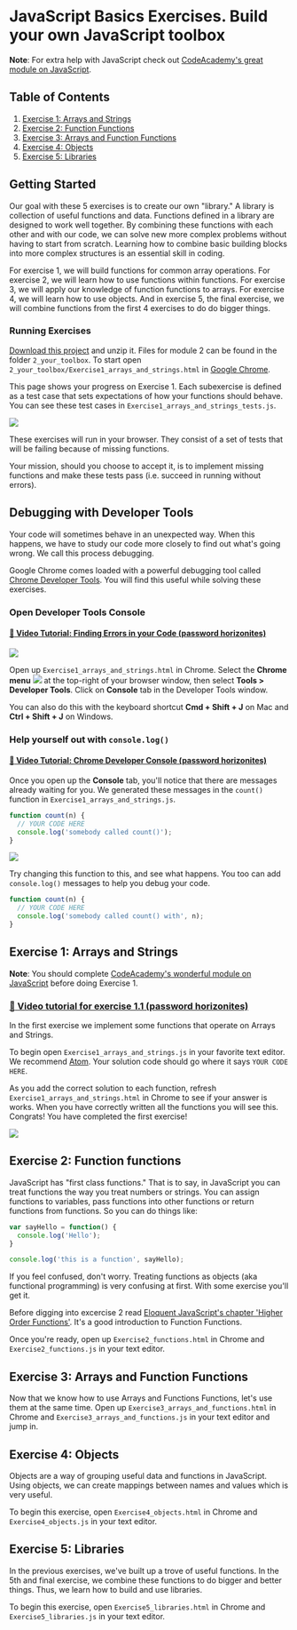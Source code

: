 # JavaScript Basics Exercises. Build your own JavaScript toolbox

**Note**: For extra help with JavaScript check out 
[CodeAcademy's great module on JavaScript][ca].

## Table of Contents

1. <a href="#arrays">Exercise 1: Arrays and Strings</a>
1. <a href="#functions">Exercise 2: Function Functions</a>
1. <a href="#arrays_functions">Exercise 3: Arrays and Function Functions</a>
1. <a href="#objects">Exercise 4: Objects</a>
1. <a href="#libraries">Exercise 5: Libraries</a>


## <a id="start">Getting Started</a>

Our goal with these 5 exercises is to create our own "library." A library is
collection of useful functions and data. Functions defined in a library are
designed to work well together.  By combining these functions with each other
and with our code, we can solve new more complex problems without having to
start from scratch. Learning how to combine basic building blocks into more
complex structures is an essential skill in coding.

For exercise 1, we will build functions for common array operations. For
exercise 2, we will learn how to use functions within functions. For exercise
3, we will apply our knowledge of function functions to arrays.  For exercise
4, we will learn how to use objects.  And in exercise 5, the final exercise, we
will combine functions from the first 4 exercises to do do bigger things.


### Running Exercises

[Download this project][download] and unzip it. Files for module 2 can be found in the folder `2_your_toolbox`.
To start open `2_your_toolbox/Exercise1_arrays_and_strings.html` in
[Google Chrome][chrome].

This page shows your progress on Exercise 1. Each subexercise is defined as a
test case that sets expectations of how your functions should behave.  You can
see these test cases in `Exercise1_arrays_and_strings_tests.js`.

![](img/exc1.png)

These exercises will run in your browser. They consist of a set of tests that
will be failing because of missing functions.

Your mission, should you choose to accept it, is to implement missing functions
and make these tests pass (i.e.  succeed in running without errors).

## <a id="debugging">Debugging with Developer Tools</a>

Your code will sometimes behave in an unexpected way. When this happens, we
have to study our code more closely to find out what's going wrong. We call
this process debugging.

Google Chrome comes loaded with a powerful debugging tool called [Chrome Developer Tools][devtools].
You will find this useful while solving these exercises.

### Open Developer Tools Console

#### [:movie_camera: Video Tutorial: Finding Errors in your Code (password horizonites)](https://vimeo.com/165289361)

![](img/devtools.png)

Open up `Exercise1_arrays_and_strings.html` in Chrome.  Select the **Chrome menu**
![](img/chrome-menu.png) at the top-right of your browser window, then select
**Tools > Developer Tools**.  Click on **Console** tab in the Developer Tools
window.

You can also do this with the keyboard shortcut **Cmd + Shift + J** on Mac and
**Ctrl + Shift + J** on Windows.

### Help yourself out with `console.log()`

#### [:movie_camera: Video Tutorial: Chrome Developer Console (password horizonites)](https://vimeo.com/165289413)

Once you open up the **Console** tab, you'll notice that there are messages
already waiting for you.  We generated these messages in the `count()` function
in `Exercise1_arrays_and_strings.js`.

```js
function count(n) {
  // YOUR CODE HERE
  console.log('somebody called count()');
}
```

![](img/devtools-open.png)

Try changing this function to this, and see what happens. You too can add
`console.log()` messages to help you debug your code.

```js
function count(n) {
  // YOUR CODE HERE
  console.log('somebody called count() with', n);
}
```


## <a id="arrays">Exercise 1: Arrays and Strings</a>

**Note**: You should complete
[CodeAcademy's wonderful module on JavaScript][ca] before doing Exercise 1.

### [:movie_camera: Video tutorial for exercise 1.1 (password horizonites)](https://vimeo.com/165289305)

In the first exercise we implement some functions that operate on Arrays and Strings.

To begin open  `Exercise1_arrays_and_strings.js` in your favorite text editor. We recommend [Atom](https://atom.io/).
Your solution code should go where it says `YOUR CODE HERE`.

As you add the correct solution to each function, refresh `Exercise1_arrays_and_strings.html` in
Chrome to see if your answer is works.  When you have correctly written all the
functions you will see this. Congrats! You have completed the first exercise!

![](img/exc1-solved.png)

## <a id="functions">Exercise 2: Function functions</a>

JavaScript has "first class functions." That is to say, in JavaScript you can
treat functions the way you treat numbers or strings. You can assign
functions to variables, pass functions into other functions or return functions
from functions. So you can do things like:

```js
var sayHello = function() {
  console.log('Hello');
}

console.log('this is a function', sayHello);
```

If you feel confused, don't worry. Treating functions as objects (aka
functional programming) is very confusing at first.  With some exercise you'll
get it.

Before digging into excercise 2 read
[Eloquent JavaScript's chapter 'Higher Order Functions'][es func].
It's a good introduction to Function Functions.

Once you're ready, open up `Exercise2_functions.html` in Chrome and `Exercise2_functions.js` in
your text editor.

## <a id="arrays_functions">Exercise 3: Arrays and Function Functions</a>

Now that we know how to use Arrays and Functions Functions, let's use
them at the same time. Open up `Exercise3_arrays_and_functions.html` in Chrome
and `Exercise3_arrays_and_functions.js` in your text editor and jump in.

## <a id="objects">Exercise 4: Objects</a>

Objects are a way of grouping useful data and functions in JavaScript.  Using
objects, we can create mappings between names and values which is very useful.

To begin this exercise, open `Exercise4_objects.html` in Chrome and
`Exercise4_objects.js` in your text editor.

## <a id="libraries">Exercise 5: Libraries</a>

In the previous exercises, we've built up a trove of useful functions. In the
5th and final exercise, we combine these functions to do bigger and better
things. Thus, we learn how to build and use libraries.

To begin this exercise, open `Exercise5_libraries.html` in Chrome and
`Exercise5_libraries.js` in your text editor.


[es]: http://eloquentjavascript.net/
[es func]: http://eloquentjavascript.net/05_higher_order.html
[ca]: https://www.codecademy.com/learn/javascript
[chrome]: https://www.google.com/chrome/browser/desktop/
[download]: https://github.com/horizons-school-of-technology/prepwork/archive/master.zip
[devtools]: https://developer.chrome.com/devtools
